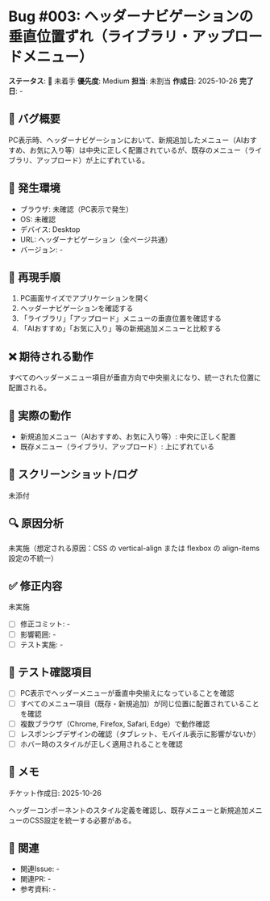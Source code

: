 # Bug #003: ヘッダーナビゲーションの垂直位置ずれ（ライブラリ・アップロードメニュー）

**ステータス**: 🔴 未着手
**優先度**: Medium
**担当**: 未割当
**作成日**: 2025-10-26
**完了日**: -

## 🐛 バグ概要

PC表示時、ヘッダーナビゲーションにおいて、新規追加したメニュー（AIおすすめ、お気に入り等）は中央に正しく配置されているが、既存のメニュー（ライブラリ、アップロード）が上にずれている。

## 📍 発生環境

- ブラウザ: 未確認（PC表示で発生）
- OS: 未確認
- デバイス: Desktop
- URL: ヘッダーナビゲーション（全ページ共通）
- バージョン: -

## 🔄 再現手順

1. PC画面サイズでアプリケーションを開く
2. ヘッダーナビゲーションを確認する
3. 「ライブラリ」「アップロード」メニューの垂直位置を確認する
4. 「AIおすすめ」「お気に入り」等の新規追加メニューと比較する

## ❌ 期待される動作

すべてのヘッダーメニュー項目が垂直方向で中央揃えになり、統一された位置に配置される。

## 🚨 実際の動作

- 新規追加メニュー（AIおすすめ、お気に入り等）: 中央に正しく配置
- 既存メニュー（ライブラリ、アップロード）: 上にずれている

## 📸 スクリーンショット/ログ

未添付

## 🔍 原因分析

未実施（想定される原因：CSS の vertical-align または flexbox の align-items 設定の不統一）

## ✅ 修正内容

未実施

- [ ] 修正コミット: -
- [ ] 影響範囲: -
- [ ] テスト実施: -

## 🧪 テスト確認項目

- [ ] PC表示でヘッダーメニューが垂直中央揃えになっていることを確認
- [ ] すべてのメニュー項目（既存・新規追加）が同じ位置に配置されていることを確認
- [ ] 複数ブラウザ（Chrome, Firefox, Safari, Edge）で動作確認
- [ ] レスポンシブデザインの確認（タブレット、モバイル表示に影響がないか）
- [ ] ホバー時のスタイルが正しく適用されることを確認

## 📝 メモ

チケット作成日: 2025-10-26

ヘッダーコンポーネントのスタイル定義を確認し、既存メニューと新規追加メニューのCSS設定を統一する必要がある。

## 🔗 関連

- 関連Issue: -
- 関連PR: -
- 参考資料: -
